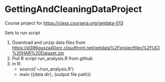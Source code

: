 # GettingAndCleaningDataProject
Course project for https://class.coursera.org/getdata-013


Sets to run script
1. Download and unzip data files from https://d396qusza40orc.cloudfront.net/getdata%2Fprojectfiles%2FUCI%20HAR%20Dataset.zip 
2. Pull R script  run_analysis.R  from github
3. in R:
   * source('~/run_analysis.R')
   * main ({data dir}, {output file path})
